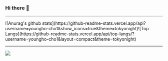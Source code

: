 ### Hi there 👋



<hr>
![Anurag's github stats](https://github-readme-stats.vercel.app/api?username=youngho-cho1&show_icons=true&theme=tokyonight)![Top Langs](https://github-readme-stats.vercel.app/api/top-langs/?username=youngho-cho1&layout=compact&theme=tokyonight)

<hr>
<img src="https://img.shields.io/badge/Github-gray?style=flat&logo=Github&logoColor=181717"/>

